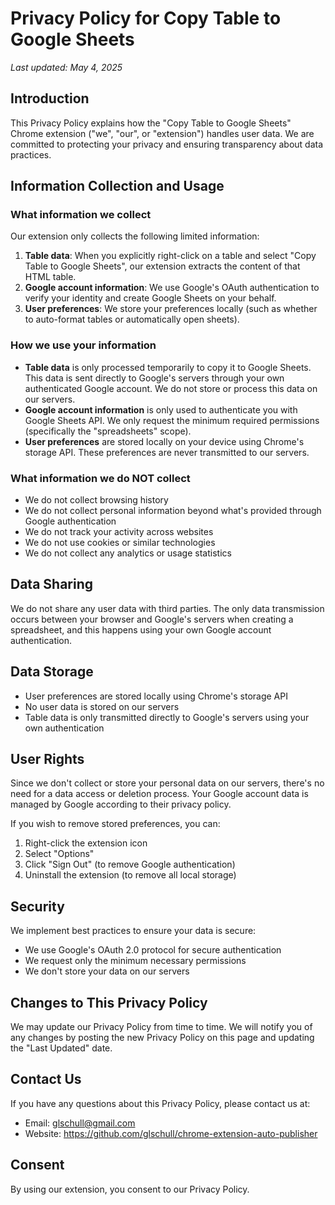 # Privacy Policy for Copy Table to Google Sheets

_Last updated: May 4, 2025_

## Introduction

This Privacy Policy explains how the "Copy Table to Google Sheets" Chrome extension ("we", "our", or "extension") handles user data. We are committed to protecting your privacy and ensuring transparency about data practices.

## Information Collection and Usage

### What information we collect

Our extension only collects the following limited information:

1. **Table data**: When you explicitly right-click on a table and select "Copy Table to Google Sheets", our extension extracts the content of that HTML table.
2. **Google account information**: We use Google's OAuth authentication to verify your identity and create Google Sheets on your behalf.
3. **User preferences**: We store your preferences locally (such as whether to auto-format tables or automatically open sheets).

### How we use your information

- **Table data** is only processed temporarily to copy it to Google Sheets. This data is sent directly to Google's servers through your own authenticated Google account. We do not store or process this data on our servers.
- **Google account information** is only used to authenticate you with Google Sheets API. We only request the minimum required permissions (specifically the "spreadsheets" scope).
- **User preferences** are stored locally on your device using Chrome's storage API. These preferences are never transmitted to our servers.

### What information we do NOT collect

- We do not collect browsing history
- We do not collect personal information beyond what's provided through Google authentication
- We do not track your activity across websites
- We do not use cookies or similar technologies
- We do not collect any analytics or usage statistics

## Data Sharing

We do not share any user data with third parties. The only data transmission occurs between your browser and Google's servers when creating a spreadsheet, and this happens using your own Google account authentication.

## Data Storage

- User preferences are stored locally using Chrome's storage API
- No user data is stored on our servers
- Table data is only transmitted directly to Google's servers using your own authentication

## User Rights

Since we don't collect or store your personal data on our servers, there's no need for a data access or deletion process. Your Google account data is managed by Google according to their privacy policy.

If you wish to remove stored preferences, you can:
1. Right-click the extension icon
2. Select "Options"
3. Click "Sign Out" (to remove Google authentication)
4. Uninstall the extension (to remove all local storage)

## Security

We implement best practices to ensure your data is secure:
- We use Google's OAuth 2.0 protocol for secure authentication
- We request only the minimum necessary permissions
- We don't store your data on our servers

## Changes to This Privacy Policy

We may update our Privacy Policy from time to time. We will notify you of any changes by posting the new Privacy Policy on this page and updating the "Last Updated" date.

## Contact Us

If you have any questions about this Privacy Policy, please contact us at:
- Email: glschull@gmail.com
- Website: https://github.com/glschull/chrome-extension-auto-publisher

## Consent

By using our extension, you consent to our Privacy Policy.